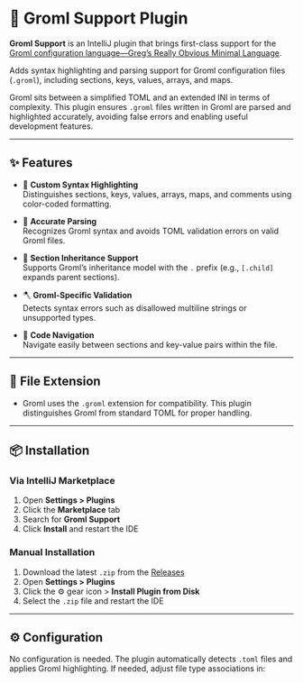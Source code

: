 # 🧩 Groml Support Plugin

**Groml Support** is an IntelliJ plugin that brings first-class support for the [Groml configuration language—Greg’s Really Obvious Minimal Language](https://github.com/GregHib/void/tree/9709cc14e448617ec0cfe23b3921b7287950d221/config).


<!-- Plugin description -->
Adds syntax highlighting and parsing support for Groml configuration files (`.groml`), including sections, keys, values, arrays, and maps.
<!-- Plugin description end -->

Groml sits between a simplified TOML and an extended INI in terms of complexity. This plugin ensures `.groml` files written in Groml are parsed and highlighted accurately, avoiding false errors and enabling useful development features.

---

## ✨ Features

- 🎨 **Custom Syntax Highlighting**  
  Distinguishes sections, keys, values, arrays, maps, and comments using color-coded formatting.

- 🧠 **Accurate Parsing**  
  Recognizes Groml syntax and avoids TOML validation errors on valid Groml files.

- 🧬 **Section Inheritance Support**  
  Supports Groml’s inheritance model with the `.` prefix (e.g., `[.child]` expands parent sections).

- 🪓 **Groml-Specific Validation**  
  Detects syntax errors such as disallowed multiline strings or unsupported types.

- 🧭 **Code Navigation**  
  Navigate easily between sections and key-value pairs within the file.

---

## 📁 File Extension

- Groml uses the `.groml` extension for compatibility. This plugin distinguishes Groml from standard TOML for proper handling.

---

## 📦 Installation

### Via IntelliJ Marketplace

1. Open **Settings > Plugins**
2. Click the **Marketplace** tab
3. Search for **Groml Support**
4. Click **Install** and restart the IDE

### Manual Installation

1. Download the latest `.zip` from the [Releases](https://github.com/HarleyGilpin/groml-support-plugin/releases)
2. Open **Settings > Plugins**
3. Click the ⚙️ gear icon > **Install Plugin from Disk**
4. Select the `.zip` file and restart the IDE

---

## ⚙️ Configuration

No configuration is needed. The plugin automatically detects `.toml` files and applies Groml highlighting. If needed, adjust file type associations in:
